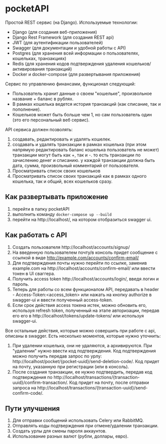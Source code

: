 # pocketAPI

Простой REST сервис (на Django).
Используемые технологии:
* Django (для создания веб-приложения)
* Django Rest Framework (для создания REST api)
* JWT (для аутентификации пользователей)
* Swagger (для документации и удобной работы с API)
* Postgres (для хранения всей информации о пользователях, кошельках, транзакциях)
* Redis (для хранения кодов подтверждения удаления кошельков/активирования транзакций)
* Docker и docker-compose (для развертывания приложения)

Сервис по управлению финансами, функционал следующий:
- Пользователь хранит данные о своем "кошельке", произвольное название + баланс в рублях.
- В рамках кошелька ведется история транзакций (как списание, так и пополнение).
- Кошельков может быть больше чем 1, но сам пользователь один (это его персональный веб сервис).

API сервиса должен позволять:
1. создавать, редактировать и удалять кошелек.
2. создавать и удалять транзакции в рамках кошелька (при этом напрямую редактировать баланс кошелька пользователь не может)
транзакции могут быть как +, так и -. то есть транзакции по зачислению денег и списанию.
у каждой транзакции должна быть дата, сумма, произвольный комментарий от пользователя.
3. Просматривать список своих кошельков
4. Просматривать список своих транзакций как в рамках одного кошелька, так и общий, всех кошельков сразу.

## Как развертывать приложение
1. перейти в папку pocketAPI
2. выполнить команду ` docker-compose up --build `
3. перейти на http://localhost/, на котором отобразиться swagger ui.

## Как работать с API
1. Создать пользователя http://localhost/accounts/signup/
2. На введенную пользователем почту/в консоль придет сообщение с ссылкой в виде http://example.com/accounts/confirm-email/<token>
3. Для подтверждения почты нужно перейти по ссылке, заменив example.com на http://localhost/accounts/confirm-email/<token> или ввести токен в UI сваггера.
4. Получить access token http://localhost/accounts/login/, введя логин и пароль.
5. Теперь для работы со всем функционалом API, передавать в header - Access-Token:<access_token> или нажать на кнопку authorize в swagger-ui и ввести полученный access-token.
6. Если срок действия access токена истек, можно обновить его, используя refresh token, полученный на этапе авторизации, передав его его в http://localhost/tokens/update-tokens/ или используя swagger-ui.

Все остальные действия, которые можно совершить при работе с api, описаны в swagger.
Есть несколько моментов, которые нужно уточнить:
1. При удалении кошелька, они не удаляются, а архивируются. При "удалении" нужно ввести код подтверждения. Код подтверждения можно получить передав запрос по урлу: http://localhost/pocket/{pocket-uuid}/send-deletion-code/. Код придет на почту, указанную при регистрации (или в консоль).
2. После создания транзакции, ее нужно подтвердить, передав код подтверждения по http://localhost/transactions/{transaction-uuid}/confirm-transaction/. Код придет на почту, после отправки запроса на http://localhost/transactions/{transaction-uuid}/send-confirm-code/.

## Пути улучшения
1. Для отправки сообщений использовать Celery или RabbitMQ.
2. Отправлять коды подтверждения при отмене/удалении транзакции.
3. Создать урлы для смены пароля аккаунтов.
4. Использование разных валют (рубли, доллары, евро).
